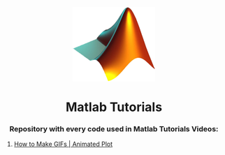 <div align="center">
    <img src="MATLABsym.png" 
    alt="Matlab Logo"
    /> 
    <h1>Matlab Tutorials</h1>
</div>

<h3 align="center">Repository with every code used in Matlab Tutorials Videos:</h3>

<ol>
    <li>
        <a href="https://github.com/sElton42/Matlab-Tutorials/tree/master/How%20to%20Make%20GIFs%20-%20Animated%20Plot">
        How to Make GIFs | Animated Plot
        </a>
    </li>
</ol>
    
 
